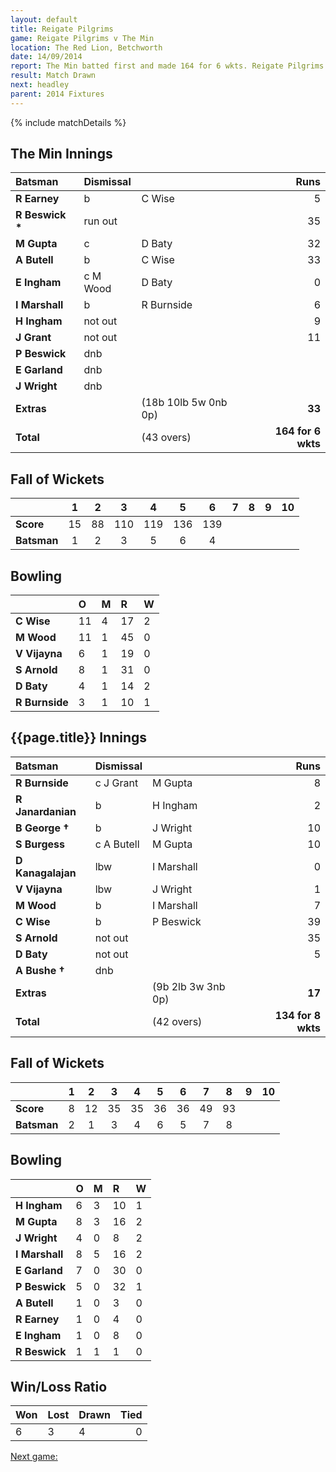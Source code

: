 ```yaml
---
layout: default
title: Reigate Pilgrims
game: Reigate Pilgrims v The Min
location: The Red Lion, Betchworth
date: 14/09/2014
report: The Min batted first and made 164 for 6 wkts. Reigate Pilgrims replied with 134 for 8 wkts
result: Match Drawn
next: headley
parent: 2014 Fixtures
---
```


{% include matchDetails %}

## The Min Innings

| Batsman | Dismissal |  | Runs |
|:---|:---|---|---:|
| **R Earney** | b | C Wise | 5 |
| **R Beswick &#42;** | run out |  | 35 |
| **M Gupta** | c | D Baty | 32 |
| **A Butell** | b | C Wise | 33 |
| **E Ingham** | c M Wood | D Baty | 0 |
| **I Marshall** | b | R Burnside | 6 |
| **H Ingham** | not out |  | 9 |
| **J Grant** | not out |  | 11 |
| **P Beswick** | dnb |  |  |
| **E Garland** | dnb |  |  |
| **J Wright** | dnb |  |  |
| **Extras** | | (18b 10lb 5w 0nb 0p) | **33** |
| **Total** | | (43 overs) | **164 for 6 wkts** |

## Fall of Wickets

| | 1 | 2 | 3 | 4 | 5 | 6 | 7 | 8 | 9 | 10 |
|---|:---:|:---:|:---:|:---:|:---:|:---:|:---:|:---:|:---:|:---:|
| **Score** | 15 | 88 | 110 | 119 | 136 | 139 |  |  |  |  |
| **Batsman** | 1 | 2 | 3 | 5 | 6 | 4 |  |  |  |  |

## Bowling

| | O | M | R | W |
|---|:---|:---|:---|:---|
| **C Wise** | 11 | 4 | 17 | 2 |
| **M Wood** | 11 | 1 | 45 | 0 |
| **V Vijayna** | 6 | 1 | 19 | 0 |
| **S Arnold** | 8 | 1 | 31 | 0 |
| **D Baty** | 4 | 1 | 14 | 2 |
| **R Burnside** | 3 | 1 | 10 | 1 |

## {{page.title}} Innings

| Batsman | Dismissal |  | Runs |
|:---|:---|---|---:|
| **R Burnside** | c J Grant | M Gupta | 8 |
| **R Janardanian** | b | H Ingham | 2 |
| **B George &#8224;** | b | J Wright | 10 |
| **S Burgess** | c A Butell | M Gupta | 10 |
| **D Kanagalajan** | lbw | I Marshall | 0 |
| **V Vijayna** | lbw | J Wright | 1 |
| **M Wood** | b | I Marshall | 7 |
| **C Wise** | b | P Beswick | 39 |
| **S Arnold** | not out |  | 35 |
| **D Baty** | not out |  | 5 |
| **A Bushe &#8224;** | dnb |  |  |
| **Extras** | | (9b 2lb 3w 3nb 0p) | **17** |
| **Total** | | (42 overs) | **134 for 8 wkts** |

## Fall of Wickets

| | 1 | 2 | 3 | 4 | 5 | 6 | 7 | 8 | 9 | 10 |
|---|:---:|:---:|:---:|:---:|:---:|:---:|:---:|:---:|:---:|:---:|
| **Score** | 8 | 12 | 35 | 35 | 36 | 36 | 49 | 93 |  |  |
| **Batsman** | 2 | 1 | 3 | 4 | 6 | 5 | 7 | 8 |  |  |

## Bowling

| | O | M | R | W |
|---|:---|:---|:---|:---|
| **H Ingham** | 6 | 3 | 10 | 1 |
| **M Gupta** | 8 | 3 | 16 | 2 |
| **J Wright** | 4 | 0 | 8 | 2 |
| **I Marshall** | 8 | 5 | 16 | 2 |
| **E Garland** | 7 | 0 | 30 | 0 |
| **P Beswick** | 5 | 0 | 32 | 1 |
| **A Butell** | 1 | 0 | 3 | 0 |
| **R Earney** | 1 | 0 | 4 | 0 |
| **E Ingham** | 1 | 0 | 8 | 0 |
| **R Beswick** | 1 | 1 | 1 | 0 |

## Win/Loss Ratio

| Won | Lost | Drawn | Tied |
|:---|:---|:---|---:|
| 6 | 3 | 4 | 0 |

[Next game:]({{page.next}})